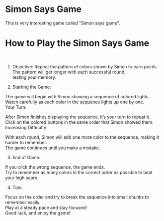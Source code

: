 # Simon Says Game

This is very interesting game called "Simon says game".<br>
<h1>How to Play the Simon Says Game</h1><br>

1. Objective: Repeat the pattern of colors shown by Simon to earn points. The pattern will get longer with each successful round,<br>
testing your memory.<br>

2. Starting the Game:<br>

The game will begin with Simon showing a sequence of colored lights.<br>
Watch carefully as each color in the sequence lights up one by one.<br>
Your Turn:<br>

After Simon finishes displaying the sequence, it’s your turn to repeat it.<br>
Click on the colored buttons in the same order that Simon showed them.<br>
Increasing Difficulty:<br>

With each round, Simon will add one more color to the sequence, making it harder to remember.<br>
The game continues until you make a mistake.<br>

3. End of Game:<br>

If you click the wrong sequence, the game ends.<br>
Try to remember as many colors in the correct order as possible to beat your high score.<br>

4. Tips:<br>

Focus on the order and try to break the sequence into small chunks to remember easily.<br>
Play at a steady pace and stay focused!<br>
Good luck, and enjoy the game!<br>


